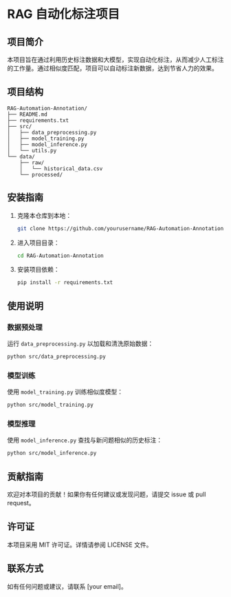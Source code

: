 # RAG 自动化标注项目

## 项目简介

本项目旨在通过利用历史标注数据和大模型，实现自动化标注，从而减少人工标注的工作量。通过相似度匹配，项目可以自动标注新数据，达到节省人力的效果。

## 项目结构

```
RAG-Automation-Annotation/
├── README.md
├── requirements.txt
├── src/
│   ├── data_preprocessing.py
│   ├── model_training.py
│   ├── model_inference.py
│   └── utils.py
└── data/
    ├── raw/
    │   └── historical_data.csv
    └── processed/
```

## 安装指南

1. 克隆本仓库到本地：

   ```bash
   git clone https://github.com/yourusername/RAG-Automation-Annotation.git
   ```

2. 进入项目目录：

   ```bash
   cd RAG-Automation-Annotation
   ```

3. 安装项目依赖：

   ```bash
   pip install -r requirements.txt
   ```

## 使用说明

### 数据预处理

运行 `data_preprocessing.py` 以加载和清洗原始数据：

```bash
python src/data_preprocessing.py
```

### 模型训练

使用 `model_training.py` 训练相似度模型：

```bash
python src/model_training.py
```

### 模型推理

使用 `model_inference.py` 查找与新问题相似的历史标注：

```bash
python src/model_inference.py
```

## 贡献指南

欢迎对本项目的贡献！如果你有任何建议或发现问题，请提交 issue 或 pull request。

## 许可证

本项目采用 MIT 许可证。详情请参阅 LICENSE 文件。

## 联系方式

如有任何问题或建议，请联系 [your email]。
